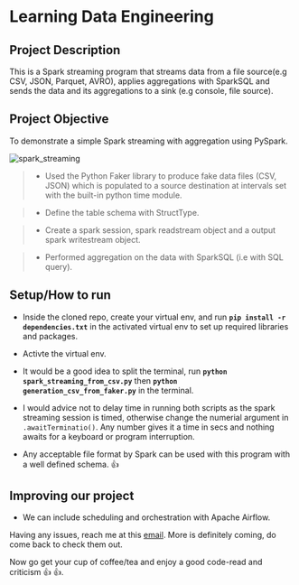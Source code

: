 # Learning Data Engineering

## Project Description

This is a Spark streaming program that streams data from a file source(e.g CSV, JSON, Parquet, AVRO), applies aggregations with SparkSQL and sends the data and its aggregations to a sink (e.g console, file source).

## Project Objective

To demonstrate a simple Spark streaming with aggregation using PySpark.

![spark_streaming](files/assets/spark_streaming.png)

>- Used the Python Faker library to produce fake data files (CSV, JSON) which is populated to a source destination at intervals set with the built-in python time module.

>- Define the table schema with StructType.

>- Create a spark session, spark readstream object and a output spark writestream object.

>- Performed aggregation on the data with SparkSQL (i.e with SQL query).

## Setup/How to run

- Inside the cloned repo, create your virtual env, and run **`pip install -r dependencies.txt`** in the activated virtual env to set up required libraries and packages.

- Activte the virtual env.

- It would be a good idea to split the terminal, run **`python spark_streaming_from_csv.py`** then **`python generation_csv_from_faker.py`** in the terminal.

- I would advice not to delay time in running both scripts as the spark streaming session is timed, otherwise change the numerial argument in `.awaitTerminatio()`. Any number gives it a time in secs and nothing awaits for a keyboard or program interruption.

- Any acceptable file format by Spark can be used with this program with a well defined schema. :+1:

## Improving our project

- We can include scheduling and orchestration with Apache Airflow.

Having any issues, reach me at this [email](oluwatobitobias@gmail.com). More is definitely coming, do come back to check them out.

Now go get your cup of coffee/tea and enjoy a good code-read and criticism :+1: :+1:.
